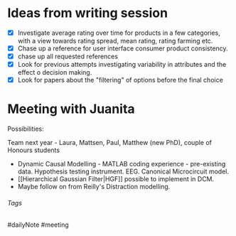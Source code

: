 # Ideas from writing session

- [x] Investigate average rating over time for products in a few categories, with a view towards rating spread, mean rating, rating farming etc.
- [x] Chase up a reference for user interface consumer product consistency.
- [x] chase up all requested references
- [x] Look for previous attempts investigating variability in attributes and the effect o decision making.
- [x] Look for papers about the "filtering" of options before the final choice

# Meeting with Juanita

Possibilities:

Team next year - Laura, Mattsen, Paul, Matthew (new PhD), couple of Honours students

- Dynamic Causal Modelling - MATLAB coding experience - pre-existing data. Hypothesis testing instrument. EEG. Canonical Microcircuit model.
- [[Hierarchical Gaussian Filter|HGF]] possible to implement in DCM.
- Maybe follow on from Reilly's Distraction modelling.

###### Tags

#dailyNote #meeting